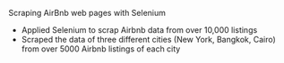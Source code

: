 Scraping AirBnb web pages with Selenium
- Applied Selenium to scrap Airbnb data from over 10,000 listings
- Scraped the data of three different cities (New York, Bangkok, Cairo) from over 5000 Airbnb listings of each city
